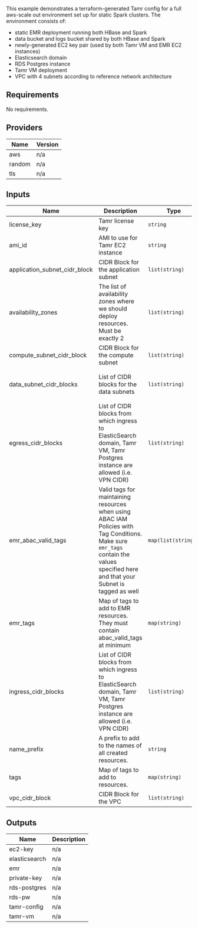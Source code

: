 This example demonstrates a terraform-generated Tamr config for a full aws-scale out environment set up for static Spark clusters. The environment consists of:
- static EMR deployment running both HBase and Spark
- data bucket and logs bucket shared by both HBase and Spark
- newly-generated EC2 key pair (used by both Tamr VM and EMR EC2 instances)
- Elasticsearch domain
- RDS Postgres instance
- Tamr VM deployment
- VPC with 4 subnets according to reference network architecture

<!-- BEGINNING OF PRE-COMMIT-TERRAFORM DOCS HOOK -->
## Requirements

No requirements.

## Providers

| Name | Version |
|------|---------|
| aws | n/a |
| random | n/a |
| tls | n/a |

## Inputs

| Name | Description | Type | Default | Required |
|------|-------------|------|---------|:--------:|
| license\_key | Tamr license key | `string` | n/a | yes |
| ami\_id | AMI to use for Tamr EC2 instance | `string` | `""` | no |
| application\_subnet\_cidr\_block | CIDR Block for the application subnet | `list(string)` | `"10.0.0.0/24"` | no |
| availability\_zones | The list of availability zones where we should deploy resources. Must be exactly 2 | `list(string)` | `[]` | no |
| compute\_subnet\_cidr\_block | CIDR Block for the compute subnet | `list(string)` | `"10.0.1.0/24"` | no |
| data\_subnet\_cidr\_blocks | List of CIDR blocks for the data subnets | `list(string)` | <pre>[<br>  "10.0.2.0/24",<br>  "10.0.3.0/24"<br>]</pre> | no |
| egress\_cidr\_blocks | List of CIDR blocks from which ingress to ElasticSearch domain, Tamr VM, Tamr Postgres instance are allowed (i.e. VPN CIDR) | `list(string)` | <pre>[<br>  "0.0.0.0/0"<br>]</pre> | no |
| emr\_abac\_valid\_tags | Valid tags for maintaining resources when using ABAC IAM Policies with Tag Conditions. Make sure `emr_tags` contain the values specified here and that your Subnet is tagged as well | `map(list(string))` | `{}` | no |
| emr\_tags | Map of tags to add to EMR resources. They must contain abac\_valid\_tags at minimum | `map(string)` | `{}` | no |
| ingress\_cidr\_blocks | List of CIDR blocks from which ingress to ElasticSearch domain, Tamr VM, Tamr Postgres instance are allowed (i.e. VPN CIDR) | `list(string)` | `[]` | no |
| name\_prefix | A prefix to add to the names of all created resources. | `string` | `"tamr-config-test"` | no |
| tags | Map of tags to add to resources. | `map(string)` | `{}` | no |
| vpc\_cidr\_block | CIDR Block for the VPC | `list(string)` | `"10.0.0.0/16"` | no |

## Outputs

| Name | Description |
|------|-------------|
| ec2-key | n/a |
| elasticsearch | n/a |
| emr | n/a |
| private-key | n/a |
| rds-postgres | n/a |
| rds-pw | n/a |
| tamr-config | n/a |
| tamr-vm | n/a |

<!-- END OF PRE-COMMIT-TERRAFORM DOCS HOOK -->
